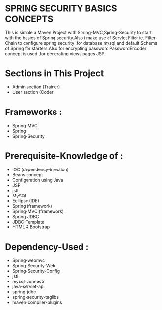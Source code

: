 <h1> SPRING SECURITY BASICS CONCEPTS</h1>
<p> This is simple a Maven Project with Spring-MVC,Spring-Security to start with the basics of Spring security.Also i make use of Servlet Filter ie. Filter-Chain
to configure spring security ,for database  mysql and default Schema of Spring for starters.Also for encrypting password PasswordEncoder concept is used ,for generating views pages JSP.</p></p>

<h1> Sections in This Project</h1>
 <ul>
   <li> Admin  section (Trainer) </li>
   <li> User section (Coder)</li>
 </ul>

 <h1> Frameworks :</h1>
 <ul>
   <li> Spring-MVC</li>
   <li> Spring</li>
   <li> Spring-Security</li>
 </ul>

 <h1>Prerequisite-Knowledge of :</h1>
 <ul>
   <li> IOC (dependency-injection) </li>
   <li> Beans concept</li>
   <li> Configuration using Java</li>
   <li> JSP </li>
   <li> jstl</li>
   <li> MySQL</li>
   <li> Ecllipse (IDE) </li>
   <li> Spring (framework)</li>
   <li> Spring-MVC (framework)</li>
   <li> Spring-JDBC</li>
   <li> JDBC-Template</li>
   <li> HTML & Bootstrap</li>
 </ul>

 <h1> Dependency-Used :</h1>
 <ul> 
   <li> Spring-webmvc</li>
   <li> Spring-Security-Web</li>
   <li> Spring-Security-Config</li>
   <li> jstl</li>
   <li> mysql-connectr </li>
   <li> java-servlet-api</li>
   <li> spring-jdbc</li>
   <li> spring-security-taglibs</li>
   <li> maven-compiler-plugins</li>
   
 </ul>
